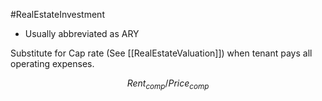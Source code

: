 #RealEstateInvestment 

- Usually abbreviated as ARY

Substitute for Cap rate (See [[RealEstateValuation]]) when tenant pays all operating expenses. 

$$
Rent_{comp} / Price_{comp}
$$
